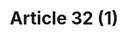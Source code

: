 ---
title: "Article 32 (1)"
draft: false
exceptions:
- info53d
memberstates:
- ES
score: 1
compensation:
- 
remarks: |
 


link: "https://www.boe.es/buscar/act.php?id=BOE-A-1996-8930&p=20141105&tn=1"
---